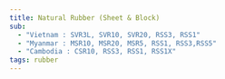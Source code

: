 ```yaml
---
title: Natural Rubber (Sheet & Block)
sub:
  - "Vietnam : SVR3L, SVR10, SVR20, RSS3, RSS1"
  - "Myanmar : MSR10, MSR20, MSR5, RSS1, RSS3,RSS5"
  - "Cambodia : CSR10, RSS3, RSS1, RSS1X"
tags: rubber
---
```

